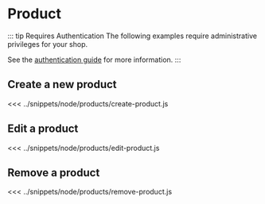 # Product

::: tip Requires Authentication
The following examples require administrative privileges for your shop.

See the [authentication guide](/guide/authentication.md) for more information.
:::

## Create a new product
<<< ../snippets/node/products/create-product.js

## Edit a product
<<< ../snippets/node/products/edit-product.js

## Remove a product
<<< ../snippets/node/products/remove-product.js